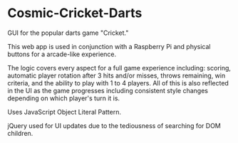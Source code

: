 # Cosmic-Cricket-Darts

GUI for the popular darts game "Cricket." 

This web app is used in conjunction with a Raspberry Pi and physical buttons for a arcade-like experience. 

The logic covers every aspect for a full game experience including: scoring, automatic player rotation after 3 hits and/or misses, throws remaining, win criteria, and the ability to play with 1 to 4 players. All of this is also reflected in the UI as the game progresses including consistent style changes depending on which player's turn it is.

Uses JavaScript Object Literal Pattern. 

jQuery used for UI updates due to the tediousness of searching for DOM children. 
